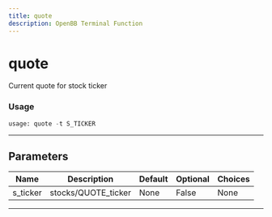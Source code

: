 ```yaml
---
title: quote
description: OpenBB Terminal Function
---
```


# quote

Current quote for stock ticker

### Usage 
```python
usage: quote -t S_TICKER
```
---
## Parameters

| Name | Description | Default | Optional | Choices |
| ---- | ----------- | ------- | -------- | ------- |
| s_ticker | stocks/QUOTE_ticker | None | False | None |
---
